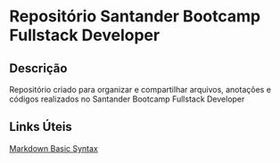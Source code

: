 # Repositório Santander Bootcamp Fullstack Developer

## Descrição

Repositório criado para organizar e compartilhar arquivos, anotações e códigos realizados no Santander Bootcamp Fullstack Developer

## Links Úteis

[Markdown Basic Syntax](https://www.markdownguide.org/basic-syntax/)
